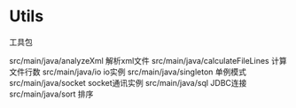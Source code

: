 # Utils
工具包

src/main/java/analyzeXml                 解析xml文件
src/main/java/calculateFileLines         计算文件行数
src/main/java/io                         io实例
src/main/java/singleton                  单例模式
src/main/java/socket                     socket通讯实例
src/main/java/sql                        JDBC连接
src/main/java/sort                       排序
